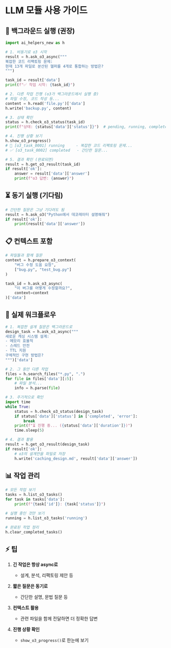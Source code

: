 # LLM 모듈 사용 가이드

## 🚀 백그라운드 실행 (권장)

```python
import ai_helpers_new as h

# 1. 비동기로 o3 시작
result = h.ask_o3_async("""
복잡한 코드 리팩토링 문제:
현재 13개 파일로 분산된 헬퍼를 4개로 통합하는 방법은?
""")

task_id = result['data']
print(f"✅ 작업 시작: {task_id}")

# 2. 다른 작업 진행 (o3가 백그라운드에서 실행 중)
# 파일 수정, 코드 작성 등...
content = h.read('file.py')['data']
h.write('backup.py', content)

# 3. 상태 확인
status = h.check_o3_status(task_id)
print(f"상태: {status['data']['status']}")  # pending, running, completed, error

# 4. 진행 상황 보기
h.show_o3_progress()
# 🔄 [o3_task_0001] running     - 복잡한 코드 리팩토링 문제...
# ✅ [o3_task_0002] completed   - 간단한 질문...

# 5. 결과 확인 (완료되면)
result = h.get_o3_result(task_id)
if result['ok']:
    answer = result['data']['answer']
    print(f"o3 답변: {answer}")
```

## ⏳ 동기 실행 (기다림)

```python
# 간단한 질문은 그냥 기다려도 됨
result = h.ask_o3("Python에서 데코레이터 설명해줘")
if result['ok']:
    print(result['data']['answer'])
```

## 📋 컨텍스트 포함

```python
# 파일들과 함께 질문
context = h.prepare_o3_context(
    "버그 수정 도움 요청",
    ["bug.py", "test_bug.py"]
)

task_id = h.ask_o3_async(
    "이 버그를 어떻게 수정할까요?",
    context=context
)['data']
```

## 🎯 실제 워크플로우

```python
# 1. 복잡한 설계 질문은 백그라운드로
design_task = h.ask_o3_async("""
새로운 캐싱 시스템 설계:
- 메모리 효율적
- 스레드 안전
- TTL 지원
구체적인 구현 방법은?
""")['data']

# 2. 그 동안 다른 작업
files = h.search_files("*.py", ".")
for file in files['data'][:5]:
    # 파일 분석...
    info = h.parse(file)

# 3. 주기적으로 확인
import time
while True:
    status = h.check_o3_status(design_task)
    if status['data']['status'] in ['completed', 'error']:
        break
    print(f"⏳ 진행 중... ({status['data']['duration']})")
    time.sleep(5)

# 4. 결과 활용
result = h.get_o3_result(design_task)
if result['ok']:
    # o3의 설계안을 파일로 저장
    h.write('caching_design.md', result['data']['answer'])
```

## 📊 작업 관리

```python
# 모든 작업 보기
tasks = h.list_o3_tasks()
for task in tasks['data']:
    print(f"{task['id']}: {task['status']}")

# 실행 중인 것만 보기
running = h.list_o3_tasks('running')

# 완료된 작업 정리
h.clear_completed_tasks()
```

## ⚡ 팁

1. **긴 작업은 항상 async로**
   - 설계, 분석, 리팩토링 제안 등

2. **짧은 질문은 동기로**
   - 간단한 설명, 문법 질문 등

3. **컨텍스트 활용**
   - 관련 파일을 함께 전달하면 더 정확한 답변

4. **진행 상황 확인**
   - `show_o3_progress()`로 한눈에 보기
